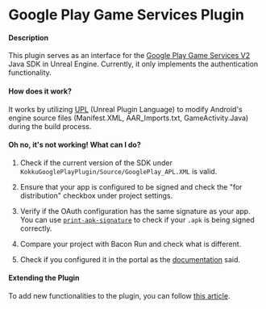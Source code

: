 # Google Play Game Services Plugin

#### Description

This plugin serves as an interface for the [Google Play Game Services V2](https://developers.google.com/games/services/android/quickstart) Java SDK in Unreal Engine. Currently, it only implements the authentication functionality.

#### How does it work?

It works by utilizing [UPL](https://gist.github.com/TimTinkers/31b35a50e3aaddb5889137fc87fea1d5) (Unreal Plugin Language) to modify Android's engine source files (Manifest.XML, AAR_Imports.txt, GameActivity.Java) during the build process.

#### Oh no, it's not working! What can I do?

1. Check if the current version of the SDK under `KokkuGooglePlayPlugin/Source/GooglePlay_APL.XML` is valid.

2. Ensure that your app is configured to be signed and check the "for distribution" checkbox under project settings.

3. Verify if the OAuth configuration has the same signature as your app. You can use [`print-apk-signature`](https://github.com/warren-bank/print-apk-signature) to check if your `.apk` is being signed correctly.

4. Compare your project with Bacon Run and check what is different.

5. Check if you configured it in the portal as the [documentation](https://developers.google.com/games/services/console/enabling) said.

#### Extending the Plugin

To add new functionalities to the plugin, you can follow [this article](https://isaratech.com/ue4-making-a-android-plugin-in-10-minutes/).
